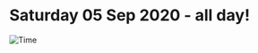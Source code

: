 # Saturday 05 Sep 2020 - all day!
![Time](https://github.com/rich-ctm/today/workflows/Time/badge.svg)
